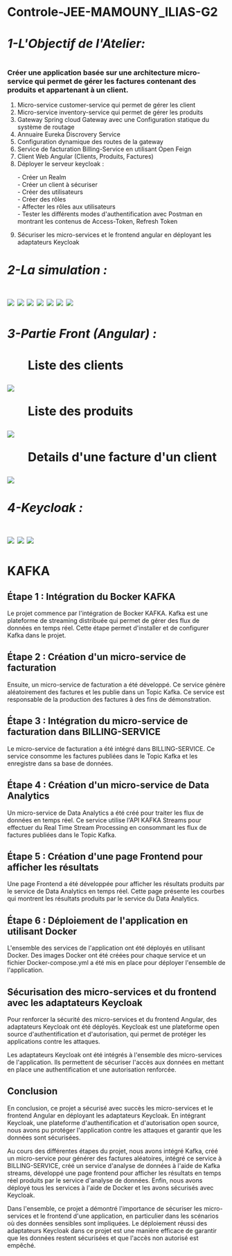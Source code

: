 # Controle-JEE-MAMOUNY_ILIAS-G2
<h1><i>1-L'Objectif de l'Atelier:</i><h1>
<h3>Créer une application basée sur une architecture micro-service qui permet de gérer les factures contenant des produits et appartenant à un client.</h3>
<ol>
  <li>Micro-service customer-service qui permet de gérer les client</li>
  <li>Micro-service inventory-service qui permet de gérer les produits</li>
  <li>Gateway Spring cloud Gateway avec une Configuration statique du système de routage</li>
  <li>Annuaire Eureka Discrovery Service</li>
  <li>Configuration dynamique des routes de la gateway</li>
  <li>Service de facturation Billing-Service en utilisant Open Feign</li>
  <li>Client Web Angular (Clients, Produits, Factures)</li>
  <li>Déployer le serveur keycloak :</li>
  <dl>
  <dt>- Créer un Realm</dt>
  <dt>- Créer un client à sécuriser</dt>
  <dt>- Créer des utilisateurs</dt>
  <dt>- Créer des rôles</dt>
  <dt>- Affecter les rôles aux utilisateurs</dt>
  <dt>- Tester les différents modes d'authentification avec Postman en montrant les contenus de Access-Token, Refresh Token</dt>
  </dl>
  <li>Sécuriser les micro-services et le frontend angular en déployant les adaptateurs Keycloak</li>
</ol>
<h1><i>2-La simulation :</i><h1>
<img src="https://user-images.githubusercontent.com/80590096/209091463-0fe25b5b-b8fe-4331-a200-0b466f0af665.PNG"/>
<img src="https://user-images.githubusercontent.com/80590096/209091588-0c40b8de-3c4d-466c-a334-74d1cd32cd69.PNG"/>  
<img src="https://user-images.githubusercontent.com/80590096/209092073-a368fc23-1777-4570-9764-2d584f1406a3.PNG"/>  
<img src="https://user-images.githubusercontent.com/80590096/209092256-7701818a-37c5-428d-b900-c5c16539141c.PNG"/>  
<img src="https://user-images.githubusercontent.com/80590096/209092280-93dda850-784c-4f6b-af2b-8b8ae3b986f0.PNG"/>  
<img src="https://user-images.githubusercontent.com/80590096/209092313-d013f233-633a-4758-938a-3662844d8216.PNG"/> 
<img src="https://user-images.githubusercontent.com/80590096/209092704-00b1f166-702e-42b9-b37f-21565e6e81ea.PNG"/>  
<h1><i>3-Partie Front (Angular) :</i><h1>
<ul>Liste des clients</ul>
<img src="https://user-images.githubusercontent.com/80590096/209116003-cf232ef6-101b-42df-9345-24611eab3d48.PNG">
<ul>Liste des produits</ul>
<img src="https://user-images.githubusercontent.com/80590096/209116024-e72c8391-6671-494f-9279-15a4d757c45d.PNG">
<ul>Details d'une facture d'un client</ul>
<img src="https://user-images.githubusercontent.com/80590096/209116954-7f01aac1-d872-4d83-81c8-b20a14ce40eb.PNG">

<h1><i>4-Keycloak :</i><h1>
<img src="https://user-images.githubusercontent.com/80590096/219802758-19ecf45e-bf99-4815-8078-c866f422254c.PNG">

<img src="https://user-images.githubusercontent.com/80590096/219804348-7e47e649-79bb-47e9-bcaf-805f399b328a.PNG">



<img src="https://user-images.githubusercontent.com/80590096/219804715-5f9b9dd2-420b-46fd-a81f-c8903ef2c28c.PNG">

<h1 id="kafka">KAFKA</h1>
<h2 id="-tape-1-int-gration-du-bocker-kafka">Étape 1 : Intégration du Bocker KAFKA</h2>
<p>Le projet commence par l&#39;intégration de Bocker KAFKA. Kafka est une plateforme de streaming distribuée qui permet de gérer des flux de données en temps réel. Cette étape permet d&#39;installer et de configurer Kafka dans le projet.</p>
<h2 id="-tape-2-cr-ation-d-un-micro-service-de-facturation">Étape 2 : Création d&#39;un micro-service de facturation</h2>
<p>Ensuite, un micro-service de facturation a été développé. Ce service génère aléatoirement des factures et les publie dans un Topic Kafka. Ce service est responsable de la production des factures à des fins de démonstration.</p>
<h2 id="-tape-3-int-gration-du-micro-service-de-facturation-dans-billing-service">Étape 3 : Intégration du micro-service de facturation dans BILLING-SERVICE</h2>
<p>Le micro-service de facturation a été intégré dans BILLING-SERVICE. Ce service consomme les factures publiées dans le Topic Kafka et les enregistre dans sa base de données.</p>
<h2 id="-tape-4-cr-ation-d-un-micro-service-de-data-analytics">Étape 4 : Création d&#39;un micro-service de Data Analytics</h2>
<p>Un micro-service de Data Analytics a été créé pour traiter les flux de données en temps réel. Ce service utilise l&#39;API KAFKA Streams pour effectuer du Real Time Stream Processing en consommant les flux de factures publiées dans le Topic Kafka.</p>
<h2 id="-tape-5-cr-ation-d-une-page-frontend-pour-afficher-les-r-sultats">Étape 5 : Création d&#39;une page Frontend pour afficher les résultats</h2>
<p>Une page Frontend a été développée pour afficher les résultats produits par le service de Data Analytics en temps réel. Cette page présente les courbes qui montrent les résultats produits par le service du Data Analytics.</p>
<h2 id="-tape-6-d-ploiement-de-l-application-en-utilisant-docker">Étape 6 : Déploiement de l&#39;application en utilisant Docker</h2>
<p>L&#39;ensemble des services de l&#39;application ont été déployés en utilisant Docker. Des images Docker ont été créées pour chaque service et un fichier Docker-compose.yml a été mis en place pour déployer l&#39;ensemble de l&#39;application.</p>
<h2 id="s-curisation-des-micro-services-et-du-frontend-avec-les-adaptateurs-keycloak">Sécurisation des micro-services et du frontend avec les adaptateurs Keycloak</h2>
<p>Pour renforcer la sécurité des micro-services et du frontend Angular, des adaptateurs Keycloak ont été déployés. Keycloak est une plateforme open source d&#39;authentification et d&#39;autorisation, qui permet de protéger les applications contre les attaques.</p>
<p>Les adaptateurs Keycloak ont été intégrés à l&#39;ensemble des micro-services de l&#39;application. Ils permettent de sécuriser l&#39;accès aux données en mettant en place une authentification et une autorisation renforcée.</p>
<h2 id="conclusion">Conclusion</h2>
<p>En conclusion, ce projet a sécurisé avec succès les micro-services et le frontend Angular en déployant les adaptateurs Keycloak. En intégrant Keycloak, une plateforme d&#39;authentification et d&#39;autorisation open source, nous avons pu protéger l&#39;application contre les attaques et garantir que les données sont sécurisées.</p>
<p>Au cours des différentes étapes du projet, nous avons intégré Kafka, créé un micro-service pour générer des factures aléatoires, intégré ce service à BILLING-SERVICE, créé un service d&#39;analyse de données à l&#39;aide de Kafka streams, développé une page frontend pour afficher les résultats en temps réel produits par le service d&#39;analyse de données. Enfin, nous avons déployé tous les services à l&#39;aide de Docker et les avons sécurisés avec Keycloak.</p>
<p>Dans l&#39;ensemble, ce projet a démontré l&#39;importance de sécuriser les micro-services et le frontend d&#39;une application, en particulier dans les scénarios où des données sensibles sont impliquées. Le déploiement réussi des adaptateurs Keycloak dans ce projet est une manière efficace de garantir que les données restent sécurisées et que l&#39;accès non autorisé est empêché.</p>


